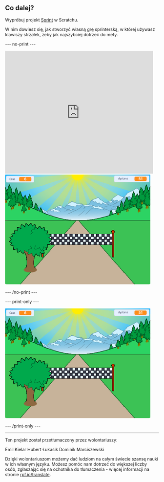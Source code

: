 ## Co dalej?

Wypróbuj projekt [Sprint](https://projects.raspberrypi.org/en/projects/sprint) w Scratchu.

W nim dowiesz się, jak stworzyć własną grę sprinterską, w której używasz klawiszy strzałek, żeby jak najszybciej dotrzeć do mety.

--- no-print ---

<div class="scratch-preview">
  <iframe allowtransparency="true" width="485" height="402" src="https://scratch.mit.edu/projects/embed/298930696/?autostart=false" frameborder="0" scrolling="no"></iframe>
  <img src="images/sprint-final.png">
</div>

--- /no-print ---

--- print-only ---

![ukończony projekt](images/sprint-final.png)

--- /print-only ---

***

Ten projekt został przetłumaczony przez wolontariuszy:

Emil Kielar
Hubert Łukasik
Dominik Marciszewski

Dzięki wolontariuszom możemy dać ludziom na całym świecie szansę nauki w ich własnym języku. Możesz pomóc nam dotrzeć do większej liczby osób, zgłaszając się na ochotnika do tłumaczenia - więcej informacji na stronie [rpf.io/translate](https://rpf.io/translate).